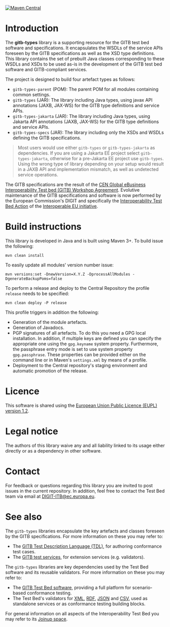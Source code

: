 [![Maven Central](https://img.shields.io/maven-central/v/eu.europa.ec.itb/gitb-types.svg?label=Maven%20Central)](https://search.maven.org/search?q=g:%22eu.europa.ec.itb%22%20AND%20a:%22gitb-types%22)

# Introduction

The **gitb-types** library is a supporting resource for the GITB test bed software and specifications. It encapsulates the
WSDLs of the service APIs foreseen by the GITB specifications as well as the XSD type definitions. This library 
contains the set of prebuilt Java classes corresponding to these WSDLs and XSDs to be used as-is in the development
of the GITB test bed software and GITB-compliant services.

The project is designed to build four artefact types as follows:
* `gitb-types-parent` (POM): The parent POM for all modules containing common settings. 
* `gitb-types` (JAR): The library including Java types, using javax API annotations (JAXB, JAX-WS) for the GITB type definitions and service APIs.
* `gitb-types-jakarta` (JAR): The library including Java types, using Jakarta API annotations (JAXB, JAX-WS) for the GITB type definitions and service APIs.
* `gitb-types-specs` (JAR): The library including only the XSDs and WSDLs defining the GITB specifications.

> Most users would use either `gitb-types` or `gitb-types-jakarta` as dependencies. If you are using a Jakarta EE project
> select `gitb-types-jakarta`, otherwise for a pre-Jakarta EE project use `gitb-types`. Using the wrong type of library
> depending on your setup would result in a JAXB API and implementation mismatch, as well as undetected service operations. 
 
The GITB specifications are the result of the
[CEN Global eBusiness Interoperability Test bed (GITB) Workshop Agreement](http://www.cen.eu/work/areas/ict/ebusiness/pages/ws-gitb.aspx).
Evolutive maintenance of the GITB specifications and software is now performed by the European Commission's DIGIT and specifically 
the [Interoperability Test Bed Action](https://joinup.ec.europa.eu/collection/interoperability-test-bed-repository/solution/interoperability-test-bed)
of the [Interoperable EU initiative](https://joinup.ec.europa.eu/collection/interoperable-europe/interoperable-europe).

# Build instructions

This library is developed in Java and is built using Maven 3+. To build issue the following:

```
mvn clean install
```  

To easily update all modules' version number issue:

```
mvn versions:set -DnewVersion=X.Y.Z -DprocessAllModules -DgenerateBackupPoms=false
```

To perform a release and deploy to the Central Repository the profile `release` needs to be specified:

```
mvn clean deploy -P release
``` 

This profile triggers in addition the following:
* Generation of the module artefacts.
* Generation of Javadocs.
* PGP signatures of all artefacts. To do this you need a GPG local installation. In addition, if multiple keys are
  defined you can specify the appropriate one using the `gpg.keyname` system property. Furthermore, the passphrase 
  entry mode is set to use system property `gpg.passphrase`. These properties can be provided either on the command 
  line or in Maven's `settings.xml` by means of a profile.
* Deployment to the Central repository's staging environment and automatic promotion of the release.

# Licence

This software is shared using the [European Union Public Licence (EUPL) version 1.2](https://joinup.ec.europa.eu/collection/eupl/eupl-text-eupl-12).

# Legal notice

The authors of this library waive any and all liability linked to its usage either directly or as a dependency in other software.

# Contact

For feedback or questions regarding this library you are invited to post issues in the current repository. In addition,
feel free to contact the Test Bed team via email at [DIGIT-ITB@ec.europa.eu](mailto:DIGIT-ITB@ec.europa.eu).

# See also

The `gitb-types` libraries encapsulate the key artefacts and classes foreseen by the GITB specifications. For more information
on these you may refer to:
* The [GITB Test Description Language (TDL)](https://www.itb.ec.europa.eu/docs/tdl/latest/), for authoring conformance test cases.
* The [GITB test services](https://www.itb.ec.europa.eu/docs/services/latest/), for extension services (e.g. validators).

The `gitb-types` libraries are key dependencies used by the Test Bed software and its reusable validators. For more information on these you may refer to:
* The [GITB Test Bed software](https://github.com/ISAITB/gitb), providing a full platform for scenario-based conformance testing.
* The Test Bed's validators for [XML](https://github.com/ISAITB/xml-validator), [RDF](https://github.com/ISAITB/shacl-validator),
  [JSON](https://github.com/ISAITB/json-validator) and [CSV](https://github.com/ISAITB/csv-validator), used as standalone services or as conformance testing building blocks.

For general information on all aspects of the Interoperability Test Bed you may refer to its [Joinup space](https://joinup.ec.europa.eu/collection/interoperability-test-bed-repository/solution/interoperability-test-bed).